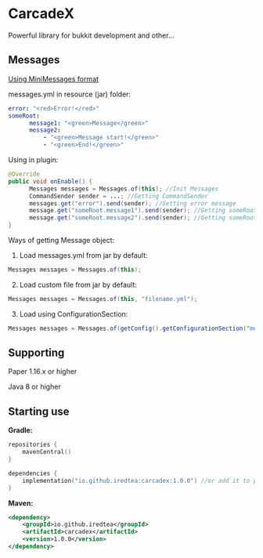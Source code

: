 # CarcadeX
Powerful library for bukkit development and other...

Messages
---------------

<a href="https://docs.advntr.dev/minimessage/format.html">Using MiniMessages format</a>

messages.yml in resource (jar) folder:
```yaml
error: "<red>Error!</red>"
someRoot:
      message1: "<green>Message</green>"
      message2:
          - "<green>Message start!</green>"
          - "<green>End!</green>"
```
 
Using in plugin:
 
```java
@Override
public void onEnable() {
      Messages messages = Messages.of(this); //Init Messages
      CommandSender sender = ...; //Getting CommandSender
      messages.get("error").send(sender); //Getting error message
      message.get("someRoot.message1").send(sender); //Getting someRoot.message1 message
      message.get("someRoot.message2").send(sender); //Getting someRoot.message2 message
}
```

Ways of getting Message object:
1. Load messages.yml from jar by default: 
```java
Messages messages = Messages.of(this);
```
2. Load custom file from jar by default:
```java
Messages messages = Messages.of(this, "filename.yml");
```
3. Load using ConfigurationSection: 
```java
Messages messages = Messages.of(getConfig().getConfigurationSection("messages"));
```

Supporting
---------------
<p>Paper 1.16.x or higher</p>
<p>Java 8 or higher</p>

Starting use
---------------
**Gradle:**
```kotlin
repositories {
    mavenCentral()
}

dependencies {
    implementation("io.github.iredtea:carcadex:1.0.0") //or add it to plugin.yml: libs and set compileOnly
}
```
**Maven:**
```xml
<dependency>
    <groupId>io.github.iredtea</groupId>
    <artifactId>carcadex</artifactId>
    <version>1.0.0</version>
</dependency>
```
